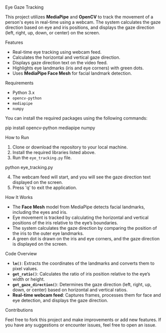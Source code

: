 Eye Gaze Tracking

This project utilizes **MediaPipe** and **OpenCV** to track the movement of a person's eyes in real-time using a webcam. The system calculates the gaze direction based on eye and iris positions, and displays the gaze direction (left, right, up, down, or center) on the screen.

Features

* Real-time eye tracking using webcam feed.
* Calculates the horizontal and vertical gaze direction.
* Displays gaze direction text on the video feed.
* Highlights eye landmarks (iris and eye corners) with green dots.
* Uses **MediaPipe Face Mesh** for facial landmark detection.

Requirements

* Python 3.x
* `opencv-python`
* `mediapipe`
* `numpy`

You can install the required packages using the following commands:


pip install opencv-python mediapipe numpy


How to Run
1. Clone or download the repository to your local machine.
2. Install the required libraries listed above.
3. Run the `eye_tracking.py` file.


python eye_tracking.py

4. The webcam feed will start, and you will see the gaze direction text displayed on the screen.
5. Press 'q' to exit the application.

 How It Works
* The **Face Mesh** model from MediaPipe detects facial landmarks, including the eyes and iris.
* Eye movement is tracked by calculating the horizontal and vertical positions of the iris relative to the eye’s boundaries.
* The system calculates the gaze direction by comparing the position of the iris to the outer eye landmarks.
* A green dot is drawn on the iris and eye corners, and the gaze direction is displayed on the screen.

Code Overview

* **`lm()`**: Extracts the coordinates of the landmarks and converts them to pixel values.
* **`get_ratio()`**: Calculates the ratio of iris position relative to the eye’s width or height.
* **`get_gaze_direction()`**: Determines the gaze direction (left, right, up, down, or center) based on horizontal and vertical ratios.
* **Real-time webcam feed**: Captures frames, processes them for face and eye detection, and displays the gaze direction.

Contributions

Feel free to fork this project and make improvements or add new features. If you have any suggestions or encounter issues, feel free to open an issue.
